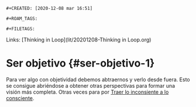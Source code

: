```{=org}
#+CREATED: [2020-12-08 mar 16:51]
```
```{=org}
#+ROAM_TAGS: 
```
```{=org}
#+FILETAGS: 
```
Links: [Thinking in Loop](lit/20201208-Thinking in Loop.org)

# Ser objetivo {#ser-objetivo-1}

Para ver algo con objetividad debemos abtraernos y verlo desde fuera.
Esto se consigue abriéndose a obtener otras perspectivas para formar una
visión más completa. Otras veces para por [Traer lo inconsiente a lo
consciente](202011210917-traer_lo_inconsiente_a_lo_consciente.org).
